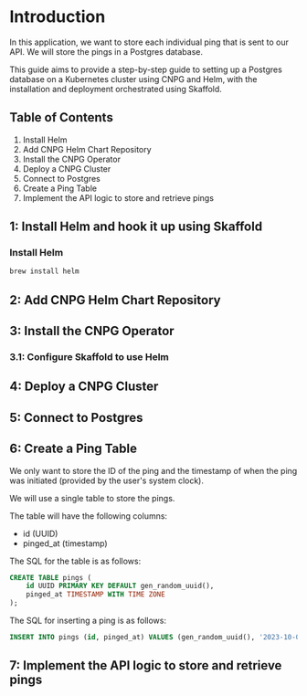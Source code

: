 # Introduction

In this application, we want to store each individual ping that is sent to our API. We will store the pings in a Postgres database.

This guide aims to provide a step-by-step guide to setting up a Postgres database on a Kubernetes cluster using CNPG and Helm, with the installation and deployment orchestrated using Skaffold.

## Table of Contents

1. Install Helm
2. Add CNPG Helm Chart Repository
3. Install the CNPG Operator
4. Deploy a CNPG Cluster
5. Connect to Postgres
6. Create a Ping Table
7. Implement the API logic to store and retrieve pings

## 1: Install Helm and hook it up using Skaffold

### Install Helm

```bash
brew install helm
```

## 2: Add CNPG Helm Chart Repository

## 3: Install the CNPG Operator

### 3.1: Configure Skaffold to use Helm

## 4: Deploy a CNPG Cluster

## 5: Connect to Postgres

## 6: Create a Ping Table

We only want to store the ID of the ping and the timestamp of when the ping was initiated (provided by the user's system clock).

We will use a single table to store the pings.

The table will have the following columns:

- id (UUID)
- pinged_at (timestamp)

The SQL for the table is as follows:

```sql
CREATE TABLE pings (
    id UUID PRIMARY KEY DEFAULT gen_random_uuid(),
    pinged_at TIMESTAMP WITH TIME ZONE
);
```

The SQL for inserting a ping is as follows:

```sql
INSERT INTO pings (id, pinged_at) VALUES (gen_random_uuid(), '2023-10-05 14:30:00+00');
```

## 7: Implement the API logic to store and retrieve pings